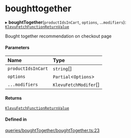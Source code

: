 # boughttogether
      
▸ **boughtTogether**(`productIdsInCart`, `options`, ...`modifiers`): [`KlevuFetchFunctionReturnValue`](klevufetchfunctionreturnvalue.md)

Bought together recommendation on checkout page

#### Parameters

| Name | Type |
| :------ | :------ |
| `productIdsInCart` | `string`[] |
| `options` | `Partial`<`Options`\> |
| `...modifiers` | `KlevuFetchModifer`[] |

#### Returns

[`KlevuFetchFunctionReturnValue`](klevufetchfunctionreturnvalue.md)

#### Defined in

[queries/boughtTogether/boughtTogether.ts:23](https://github.com/klevultd/frontend-sdk/blob/f1babb6/packages/klevu-core/src/queries/boughtTogether/boughtTogether.ts#L23)

